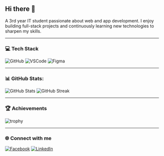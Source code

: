 ## Hi there 👋  
A 3rd year IT student passionate about web and app development.
I enjoy building full-stack projects and continuously learning new technologies to sharpen my skills.  

---

### 💻 Tech Stack

![GitHub](https://img.shields.io/badge/GitHub-0d1117?style=for-the-badge&logo=github&logoColor=ffffff)
![VSCode](https://img.shields.io/badge/VS%20Code-0d1117?style=for-the-badge&logo=visual-studio-code&logoColor=0078d7)
![Figma](https://img.shields.io/badge/Figma-0d1117?style=for-the-badge&logo=figma&logoColor=ff77ff)


---
### 📊 GitHub Stats:
![GitHub Stats](https://github-readme-stats.vercel.app/api?username=Shinxss&show_icons=true&title_color=9b5de5&text_color=c9d1d9&icon_color=9b5de5&bg_color=0d1117&hide_border=true) ![GitHub Streak](https://streak-stats.demolab.com?user=Shinxss&background=0d1117&ring=9b5de5&fire=9b5de5&currStreakLabel=9b5de5&sideLabels=c9d1d9&dates=888888&hide_border=true)


---

### 🏆 Achievements
![trophy](https://github-profile-trophy.vercel.app/?username=Shinxss&theme=onedark&title=9b5de5&no-frame=true&margin-w=15&margin-h=15)

---

### 🌐 Connect with me
[![Facebook](https://img.shields.io/badge/Facebook-1877F2?style=for-the-badge&logo=facebook&logoColor=white)](https://www.facebook.com/jachinadam.aliman.7)
[![LinkedIn](https://img.shields.io/badge/LinkedIn-0077B5?style=for-the-badge&logo=linkedin&logoColor=white)](https://www.linkedin.com/in/jachin-aliman/)
